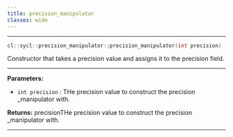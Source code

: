 ```yaml
---
title: precision_manipulator
classes: wide
---
```



---

```cpp
cl::sycl::precision_manipulator::precision_manipulator(int precision)
```


Constructor that takes a precision value and assigns it to the precision field. 


---
**Parameters:**

 - `int precision`
: THe precision value to construct the precision _manipulator with. 

**Returns:** precisionTHe precision value to construct the precision _manipulator with. 

---
